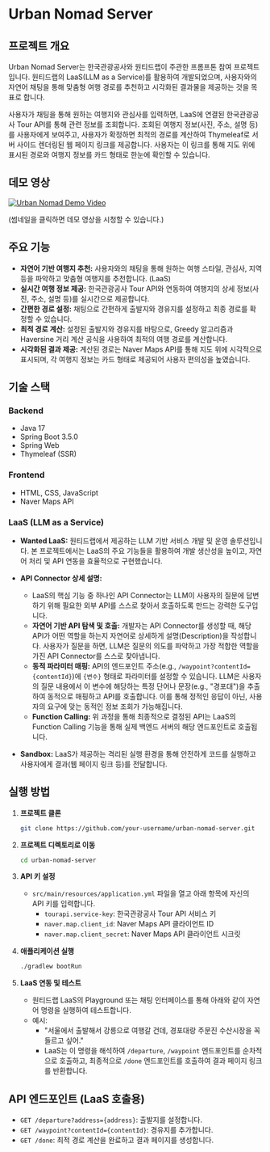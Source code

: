 # Urban Nomad Server

## 프로젝트 개요

Urban Nomad Server는 한국관광공사와 원티드랩이 주관한 프롬프톤 참여 프로젝트입니다. 원티드랩의 LaaS(LLM as a Service)를 활용하여 개발되었으며, 사용자와의 자연어 채팅을 통해 맞춤형 여행 경로를 추천하고 시각화된 결과물을 제공하는 것을 목표로 합니다.

사용자가 채팅을 통해 원하는 여행지와 관심사를 입력하면, LaaS에 연결된 한국관광공사 Tour API를 통해 관련 정보를 조회합니다. 조회된 여행지 정보(사진, 주소, 설명 등)를 사용자에게 보여주고, 사용자가 확정하면 최적의 경로를 계산하여 Thymeleaf로 서버 사이드 렌더링된 웹 페이지 링크를 제공합니다. 사용자는 이 링크를 통해 지도 위에 표시된 경로와 여행지 정보를 카드 형태로 한눈에 확인할 수 있습니다.

## 데모 영상

[![Urban Nomad Demo Video](https://img.youtube.com/vi/6_-wBfjQKFU/0.jpg)](https://youtu.be/6_-wBfjQKFU?si=7j50YibX1GNmvwDa)

(썸네일을 클릭하면 데모 영상을 시청할 수 있습니다.)

## 주요 기능

-   **자연어 기반 여행지 추천:** 사용자와의 채팅을 통해 원하는 여행 스타일, 관심사, 지역 등을 파악하고 맞춤형 여행지를 추천합니다. (LaaS)
-   **실시간 여행 정보 제공:** 한국관광공사 Tour API와 연동하여 여행지의 상세 정보(사진, 주소, 설명 등)를 실시간으로 제공합니다.
-   **간편한 경로 설정:** 채팅으로 간편하게 출발지와 경유지를 설정하고 최종 경로를 확정할 수 있습니다.
-   **최적 경로 계산:** 설정된 출발지와 경유지를 바탕으로, Greedy 알고리즘과 Haversine 거리 계산 공식을 사용하여 최적의 여행 경로를 계산합니다.
-   **시각화된 결과 제공:** 계산된 경로는 Naver Maps API를 통해 지도 위에 시각적으로 표시되며, 각 여행지 정보는 카드 형태로 제공되어 사용자 편의성을 높였습니다.

## 기술 스택

### Backend

-   Java 17
-   Spring Boot 3.5.0
-   Spring Web
-   Thymeleaf (SSR)

### Frontend

-   HTML, CSS, JavaScript
-   Naver Maps API

### LaaS (LLM as a Service)

-   **Wanted LaaS:** 원티드랩에서 제공하는 LLM 기반 서비스 개발 및 운영 솔루션입니다. 본 프로젝트에서는 LaaS의 주요 기능들을 활용하여 개발 생산성을 높이고, 자연어 처리 및 API 연동을 효율적으로 구현했습니다.

-   **API Connector 상세 설명:**
    -   LaaS의 핵심 기능 중 하나인 API Connector는 LLM이 사용자의 질문에 답변하기 위해 필요한 외부 API를 스스로 찾아서 호출하도록 만드는 강력한 도구입니다.
    -   **자연어 기반 API 탐색 및 호출:** 개발자는 API Connector를 생성할 때, 해당 API가 어떤 역할을 하는지 자연어로 상세하게 설명(Description)을 작성합니다. 사용자가 질문을 하면, LLM은 질문의 의도를 파악하고 가장 적합한 역할을 가진 API Connector를 스스로 찾아냅니다.
    -   **동적 파라미터 매핑:** API의 엔드포인트 주소(e.g., `/waypoint?contentId={contentId}`)에 `{변수}` 형태로 파라미터를 설정할 수 있습니다. LLM은 사용자의 질문 내용에서 이 변수에 해당하는 특정 단어나 문장(e.g., "경포대")을 추출하여 동적으로 매핑하고 API를 호출합니다. 이를 통해 정적인 응답이 아닌, 사용자의 요구에 맞는 동적인 정보 조회가 가능해집니다.
    -   **Function Calling:** 위 과정을 통해 최종적으로 결정된 API는 LaaS의 Function Calling 기능을 통해 실제 백엔드 서버의 해당 엔드포인트로 호출됩니다.

-   **Sandbox:** LaaS가 제공하는 격리된 실행 환경을 통해 안전하게 코드를 실행하고 사용자에게 결과(웹 페이지 링크 등)를 전달합니다.

## 실행 방법

1.  **프로젝트 클론**

    ```bash
    git clone https://github.com/your-username/urban-nomad-server.git
    ```

2.  **프로젝트 디렉토리로 이동**

    ```bash
    cd urban-nomad-server
    ```

3.  **API 키 설정**

    -   `src/main/resources/application.yml` 파일을 열고 아래 항목에 자신의 API 키를 입력합니다.
        -   `tourapi.service-key`: 한국관광공사 Tour API 서비스 키
        -   `naver.map.client_id`: Naver Maps API 클라이언트 ID
        -   `naver.map.client_secret`: Naver Maps API 클라이언트 시크릿

4.  **애플리케이션 실행**

    ```bash
    ./gradlew bootRun
    ```

5.  **LaaS 연동 및 테스트**

    -   원티드랩 LaaS의 Playground 또는 채팅 인터페이스를 통해 아래와 같이 자연어 명령을 실행하여 테스트합니다.
    -   예시:
        -   "서울에서 출발해서 강릉으로 여행갈 건데, 경포대랑 주문진 수산시장을 꼭 들르고 싶어."
        -   LaaS는 이 명령을 해석하여 `/departure`, `/waypoint` 엔드포인트를 순차적으로 호출하고, 최종적으로 `/done` 엔드포인트를 호출하여 결과 페이지 링크를 반환합니다.

## API 엔드포인트 (LaaS 호출용)

-   `GET /departure?address={address}`: 출발지를 설정합니다.
-   `GET /waypoint?contentId={contentId}`: 경유지를 추가합니다.
-   `GET /done`: 최적 경로 계산을 완료하고 결과 페이지를 생성합니다.

